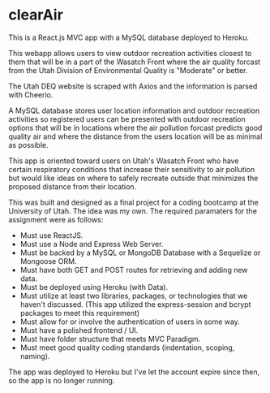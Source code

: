 # clearAir

This is a React.js MVC app with a MySQL database deployed to Heroku.

This webapp allows users to view outdoor recreation activities closest to them that will be in a part of the Wasatch Front where the air quality forcast from the Utah Division of Environmental Quality is "Moderate" or better.

The Utah DEQ website is scraped with Axios and the information is parsed with Cheerio.

A MySQL database stores user location information and outdoor recreation activities so registered users can be presented with outdoor recreation options that will be in locations where the air pollution forcast predicts good quality air and where the distance from the users location will be as minimal as possible.

This app is oriented toward users on Utah's Wasatch Front who have certain respiratory conditions that increase their sensitivity to air pollution but would like ideas on where to safely recreate outside that minimizes the proposed distance from their location.

This was built and designed as a final project for a coding bootcamp at the University of Utah. The idea was my own. The required paramaters for the assignment were as follows:

* Must use ReactJS.
* Must use a Node and Express Web Server.
* Must be backed by a MySQL or MongoDB Database with a Sequelize or Mongoose ORM.
* Must have both GET and POST routes for retrieving and adding new data.
* Must be deployed using Heroku (with Data).
* Must utilize at least two libraries, packages, or technologies that we haven't discussed.
    (This app utilized the express-session and bcrypt packages to meet this requirement)
* Must allow for or involve the authentication of users in some way.
* Must have a polished frontend / UI.
* Must have folder structure that meets MVC Paradigm.
* Must meet good quality coding standards (indentation, scoping, naming).

The app was deployed to Heroku but I've let the account expire since then, so the app is no longer running.
